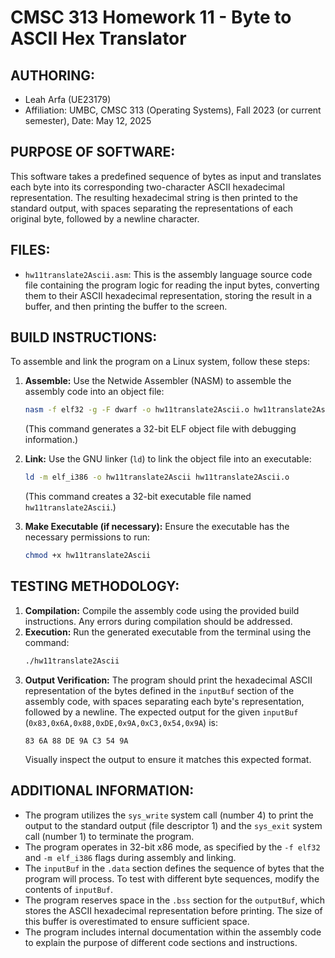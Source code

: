 # CMSC 313 Homework 11 - Byte to ASCII Hex Translator

## AUTHORING:
* Leah Arfa (UE23179)
* Affiliation: UMBC, CMSC 313 (Operating Systems), Fall 2023 (or current semester), Date: May 12, 2025

## PURPOSE OF SOFTWARE:
This software takes a predefined sequence of bytes as input and translates each byte into its corresponding two-character ASCII hexadecimal representation. The resulting hexadecimal string is then printed to the standard output, with spaces separating the representations of each original byte, followed by a newline character.

## FILES:
* `hw11translate2Ascii.asm`: This is the assembly language source code file containing the program logic for reading the input bytes, converting them to their ASCII hexadecimal representation, storing the result in a buffer, and then printing the buffer to the screen.

## BUILD INSTRUCTIONS:
To assemble and link the program on a Linux system, follow these steps:

1.  **Assemble:** Use the Netwide Assembler (NASM) to assemble the assembly code into an object file:
    ```bash
    nasm -f elf32 -g -F dwarf -o hw11translate2Ascii.o hw11translate2Ascii.asm
    ```
    (This command generates a 32-bit ELF object file with debugging information.)

2.  **Link:** Use the GNU linker (`ld`) to link the object file into an executable:
    ```bash
    ld -m elf_i386 -o hw11translate2Ascii hw11translate2Ascii.o
    ```
    (This command creates a 32-bit executable file named `hw11translate2Ascii`.)

3.  **Make Executable (if necessary):** Ensure the executable has the necessary permissions to run:
    ```bash
    chmod +x hw11translate2Ascii
    ```

## TESTING METHODOLOGY:
1.  **Compilation:** Compile the assembly code using the provided build instructions. Any errors during compilation should be addressed.
2.  **Execution:** Run the generated executable from the terminal using the command:
    ```bash
    ./hw11translate2Ascii
    ```
3.  **Output Verification:** The program should print the hexadecimal ASCII representation of the bytes defined in the `inputBuf` section of the assembly code, with spaces separating each byte's representation, followed by a newline. The expected output for the given `inputBuf` (`0x83,0x6A,0x88,0xDE,0x9A,0xC3,0x54,0x9A`) is:
    ```
    83 6A 88 DE 9A C3 54 9A
    ```
    Visually inspect the output to ensure it matches this expected format.

## ADDITIONAL INFORMATION:
* The program utilizes the `sys_write` system call (number 4) to print the output to the standard output (file descriptor 1) and the `sys_exit` system call (number 1) to terminate the program.
* The program operates in 32-bit x86 mode, as specified by the `-f elf32` and `-m elf_i386` flags during assembly and linking.
* The `inputBuf` in the `.data` section defines the sequence of bytes that the program will process. To test with different byte sequences, modify the contents of `inputBuf`.
* The program reserves space in the `.bss` section for the `outputBuf`, which stores the ASCII hexadecimal representation before printing. The size of this buffer is overestimated to ensure sufficient space.
* The program includes internal documentation within the assembly code to explain the purpose of different code sections and instructions.
